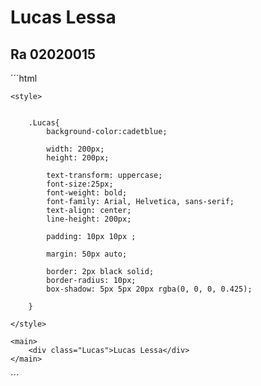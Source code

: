 # Lucas Lessa
## Ra 02020015

´´´html
<!DOCTYPE html>
<html lang="en">
<head>
    <meta charset="UTF-8">
    <meta name="viewport" content="width=device-width, initial-scale=1.0">
    <title>lucas</title>

    <style>

    
        .Lucas{
            background-color:cadetblue;
          
            width: 200px;
            height: 200px;

            text-transform: uppercase;
            font-size:25px;
            font-weight: bold;
            font-family: Arial, Helvetica, sans-serif;
            text-align: center;
            line-height: 200px;

            padding: 10px 10px ;

            margin: 50px auto;

            border: 2px black solid;
            border-radius: 10px;
            box-shadow: 5px 5px 20px rgba(0, 0, 0, 0.425);

        }

    </style>
</head>
<body>
    
    <main>
        <div class="Lucas">Lucas Lessa</div>
    </main>
</body>
</html>
´´´